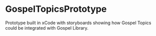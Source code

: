 # GospelTopicsPrototype
Prototype built in xCode with storyboards showing how Gospel Topics could be integrated with Gospel Library.
